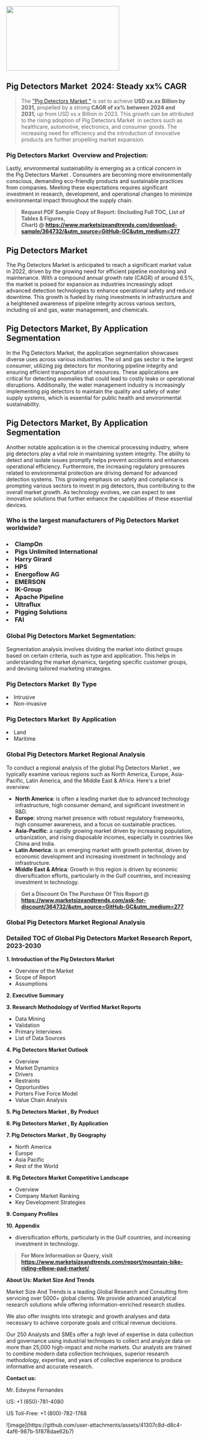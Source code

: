 <p><img class="alignnone size-medium wp-image-20088" src="https://ffe5etoiles.com/wp-content/uploads/2024/12/MST1-300x171.png" alt="" width="300" height="171" /></p><h2 id="ember46" class="ember-view reader-text-block__heading-2">Pig Detectors Market &nbsp;2024: Steady&nbsp;xx% CAGR</h2><blockquote id="ember47" class="ember-view reader-text-block__blockquote">The&nbsp;<a class="app-aware-link " href="https://www.marketsizeandtrends.com/download-sample/364732/&utm_source=GitHub-GC&utm_medium=277" target="_blank" data-test-app-aware-link="">"Pig Detectors Market "</a>&nbsp;is set to achieve&nbsp;<strong>USD&nbsp;xx.xx&nbsp;Billion by 2031,</strong>&nbsp;propelled by a strong&nbsp;<strong>CAGR of&nbsp;xx% between 2024 and 2031,</strong>&nbsp;up from USD xx.x Billion in 2023. This growth can be attributed to the rising adoption of&nbsp;Pig Detectors Market &nbsp;in sectors such as healthcare, automotive, electronics, and consumer goods. The increasing need for efficiency and the introduction of innovative products are further propelling market expansion.</blockquote><h3 id="ember48" class="ember-view reader-text-block__heading-3">Pig Detectors Market &nbsp;Overview and Projection:</h3><p id="ember49" class="ember-view reader-text-block__paragraph">Lastly, environmental sustainability is emerging as a critical concern in the&nbsp;Pig Detectors Market . Consumers are becoming more environmentally conscious, demanding eco-friendly products and sustainable practices from companies. Meeting these expectations requires significant investment in research, development, and operational changes to minimize environmental impact throughout the supply chain.</p><blockquote id="ember50" class="ember-view reader-text-block__blockquote"><strong>Request PDF Sample Copy of Report: (Including Full TOC, List of Tables &amp; Figures, Chart)&nbsp;@&nbsp;<strong><a href="https://www.marketsizeandtrends.com/download-sample/364732/&utm_source=GitHub-GC&utm_medium=277" target="_blank">https://www.marketsizeandtrends.com/download-sample/364732/&utm_source=GitHub-GC&utm_medium=277</a></strong></strong></blockquote><h3 class=""> <h2>Pig Detectors Market</h2><p>The Pig Detectors Market is anticipated to reach a significant market value in 2022, driven by the growing need for efficient pipeline monitoring and maintenance. With a compound annual growth rate (CAGR) of around 6.5%, the market is poised for expansion as industries increasingly adopt advanced detection technologies to enhance operational safety and reduce downtime. This growth is fueled by rising investments in infrastructure and a heightened awareness of pipeline integrity across various sectors, including oil and gas, water management, and chemicals.</p><h2>Pig Detectors Market, By Application Segmentation</h2><p>In the Pig Detectors Market, the application segmentation showcases diverse uses across various industries. The oil and gas sector is the largest consumer, utilizing pig detectors for monitoring pipeline integrity and ensuring efficient transportation of resources. These applications are critical for detecting anomalies that could lead to costly leaks or operational disruptions. Additionally, the water management industry is increasingly implementing pig detectors to maintain the quality and safety of water supply systems, which is essential for public health and environmental sustainability.</p><h2>Pig Detectors Market, By Application Segmentation</h2><p>Another notable application is in the chemical processing industry, where pig detectors play a vital role in maintaining system integrity. The ability to detect and isolate issues promptly helps prevent accidents and enhances operational efficiency. Furthermore, the increasing regulatory pressures related to environmental protection are driving demand for advanced detection systems. This growing emphasis on safety and compliance is prompting various sectors to invest in pig detectors, thus contributing to the overall market growth. As technology evolves, we can expect to see innovative solutions that further enhance the capabilities of these essential devices.</p></h3><h3 id="" class="">Who is the largest manufacturers of&nbsp;Pig Detectors Market  worldwide?</h3><h3 class=""></Li><Li>ClampOn</Li><Li> Pigs Unlimited International</Li><Li> Harry Girard</Li><Li> HPS</Li><Li> Energoflow AG</Li><Li> EMERSON</Li><Li> IK-Group</Li><Li> Apache Pipeline</Li><Li> Ultraflux</Li><Li> Pigging Solutions</Li><Li> FAI</h3><h3 id="ember53" class="ember-view reader-text-block__heading-3">Global&nbsp;Pig Detectors Market  Segmentation:</h3><p id="ember54" class="ember-view reader-text-block__paragraph">Segmentation analysis involves dividing the market into distinct groups based on certain criteria, such as type and application. This helps in understanding the market dynamics, targeting specific customer groups, and devising tailored marketing strategies.</p><h3 id="" class="">Pig Detectors Market &nbsp;By Type</h3><p></Li><Li>Intrusive</Li><Li> Non-invasive</p><h3 id="" class="">Pig Detectors Market &nbsp;By Application</h3><p class=""></Li><Li>Land</Li><Li> Maritime</p><h3 id="ember62" class="ember-view reader-text-block__heading-3">Global Pig Detectors Market  Regional Analysis</h3><p id="ember63" class="ember-view reader-text-block__paragraph">To conduct a regional analysis of the global Pig Detectors Market , we typically examine various regions such as North America, Europe, Asia-Pacific, Latin America, and the Middle East &amp; Africa. Here's a brief overview:</p><ul><li><strong>North America</strong>: is often a leading market due to advanced technology infrastructure, high consumer demand, and significant investment in R&amp;D.</li><li><strong>Europe</strong>: strong market presence with robust regulatory frameworks, high consumer awareness, and a focus on sustainable practices.</li><li><strong>Asia-Pacific</strong>: a rapidly growing market driven by increasing population, urbanization, and rising disposable incomes, especially in countries like China and India.</li><li><strong>Latin America</strong>: is an emerging market with growth potential, driven by economic development and increasing investment in technology and infrastructure.</li><li><strong>Middle East &amp; Africa</strong>: Growth in this region is driven by economic diversification efforts, particularly in the Gulf countries, and increasing investment in technology.</li></ul><blockquote id="ember61" class="ember-view reader-text-block__blockquote"><strong>Get a Discount On The Purchase Of This Report @ <strong><a href="https://html-cleaner.com/" target="">https://www.marketsizeandtrends.com/ask-for-discount/364732/&utm_source=GitHub-GC&utm_medium=277</a></strong></strong></blockquote><h3 id="ember62" class="ember-view reader-text-block__heading-3">Global Pig Detectors Market  Regional Analysis</h3><h3 id="" class="">Detailed TOC of Global Pig Detectors Market  Research Report, 2023-2030</h3><p id="" class=""><strong>1. Introduction of the Pig Detectors Market </strong></p><ul><li>Overview of the Market</li><li>Scope of Report</li><li>Assumptions</li></ul><p id="" class=""><strong>2. Executive Summary</strong></p><p id="" class=""><strong>3. Research Methodology of Verified Market Reports</strong></p><ul><li>Data Mining</li><li>Validation</li><li>Primary Interviews</li><li>List of Data Sources</li></ul><p id="" class=""><strong>4. Pig Detectors Market  Outlook</strong></p><ul><li>Overview</li><li>Market Dynamics</li><li>Drivers</li><li>Restraints</li><li>Opportunities</li><li>Porters Five Force Model</li><li>Value Chain Analysis</li></ul><p id="" class=""><strong>5. Pig Detectors Market , By Product</strong></p><p id="" class=""><strong>6. Pig Detectors Market , By Application</strong></p><p id="" class=""><strong>7. Pig Detectors Market , By Geography</strong></p><ul><li>North America</li><li>Europe</li><li>Asia Pacific</li><li>Rest of the World</li></ul><p id="" class=""><strong>8. Pig Detectors Market  Competitive Landscape</strong></p><ul><li>Overview</li><li>Company Market Ranking</li><li>Key Development Strategies</li></ul><p id="" class=""><strong>9. Company Profiles</strong></p><p id="" class=""><strong>10. Appendix</strong></p><ul><li>diversification efforts, particularly in the Gulf countries, and increasing investment in technology.</li></ul><blockquote id="ember65" class="ember-view reader-text-block__blockquote"><strong>For More Information or Query, visit <strong><strong><a href="https://html-cleaner.com/" target="">https://www.marketsizeandtrends.com/report/mountain-bike-riding-elbow-pad-market/</a></strong></strong></strong></blockquote><p id="" class=""><strong>About Us: Market Size And Trends</strong></p><p id="" class="">Market Size And Trends is a leading Global Research and Consulting firm servicing over 5000+ global clients. We provide advanced analytical research solutions while offering information-enriched research studies.</p><p id="" class="">We also offer insights into strategic and growth analyses and data necessary to achieve corporate goals and critical revenue decisions.</p><p id="" class="">Our 250 Analysts and SMEs offer a high level of expertise in data collection and governance using industrial techniques to collect and analyze data on more than 25,000 high-impact and niche markets. Our analysts are trained to combine modern data collection techniques, superior research methodology, expertise, and years of collective experience to produce informative and accurate research.</p><p id="" class=""><strong>Contact us:</strong></p><p id="" class="">Mr. Edwyne Fernandes</p><p id="" class="">US: +1 (650)-781-4080</p><p id="" class="">US Toll-Free: +1 (800)-782-1768</p>
![image](https://github.com/user-attachments/assets/41307c8d-d8c4-4af6-987b-5f878dae62b7)
